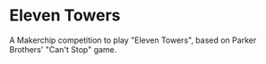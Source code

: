 # Eleven Towers

A Makerchip competition to play "Eleven Towers", based on Parker Brothers' "Can't Stop" game.
